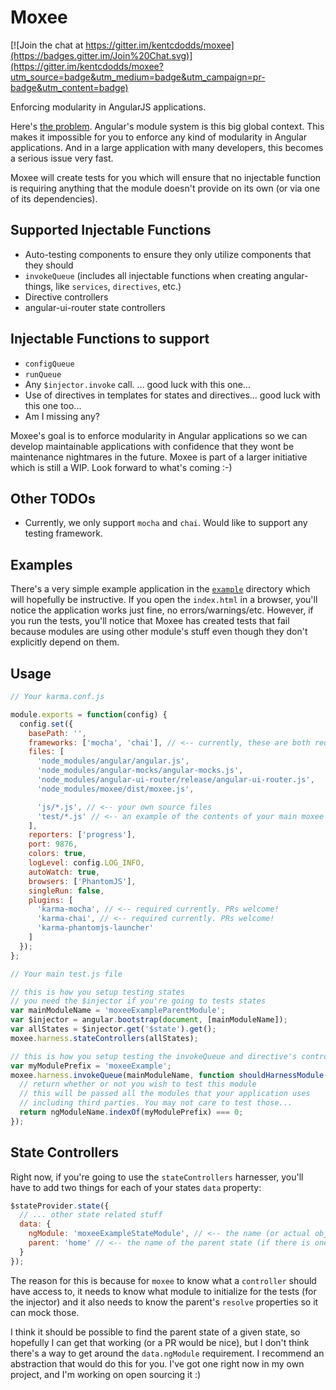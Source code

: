 # Moxee

[![Join the chat at https://gitter.im/kentcdodds/moxee](https://badges.gitter.im/Join%20Chat.svg)](https://gitter.im/kentcdodds/moxee?utm_source=badge&utm_medium=badge&utm_campaign=pr-badge&utm_content=badge)

Enforcing modularity in AngularJS applications.

Here's [the problem](http://jsbin.com/kolaci/edit?html,js,output). Angular's module system is this big global context.
This makes it impossible for you to enforce any kind of modularity in Angular applications. And in a large application
with many developers, this becomes a serious issue very fast.

Moxee will create tests for you which will ensure that no injectable function is requiring anything that the module
doesn't provide on its own (or via one of its dependencies).

## Supported Injectable Functions

 - Auto-testing components to ensure they only utilize components that they should
 - `invokeQueue` (includes all injectable functions when creating angular-things, like `services`, `directives`, etc.)
 - Directive controllers
 - angular-ui-router state controllers

## Injectable Functions to support

 - `configQueue`
 - `runQueue`
 - Any `$injector.invoke` call. ... good luck with this one...
 - Use of directives in templates for states and directives... good luck with this one too...
 - Am I missing any?

Moxee's goal is to enforce modularity in Angular applications so we can develop maintainable applications with
confidence that they wont be maintenance nightmares in the future. Moxee is part of a larger initiative which is still
a WIP. Look forward to what's coming :-)

## Other TODOs

 - Currently, we only support `mocha` and `chai`. Would like to support any testing framework.

## Examples

There's a very simple example application in the [`example`](example) directory which will hopefully be instructive. If
you open the `index.html` in a browser, you'll notice the application works just fine, no errors/warnings/etc. However,
if you run the tests, you'll notice that Moxee has created tests that fail because modules are using other module's
stuff even though they don't explicitly depend on them.

## Usage

```javascript
// Your karma.conf.js

module.exports = function(config) {
  config.set({
    basePath: '',
    frameworks: ['mocha', 'chai'], // <-- currently, these are both required... PR welcome to make it work without that!
    files: [
      'node_modules/angular/angular.js',
      'node_modules/angular-mocks/angular-mocks.js',
      'node_modules/angular-ui-router/release/angular-ui-router.js',
      'node_modules/moxee/dist/moxee.js',

      'js/*.js', // <-- your own source files
      'test/*.js' // <-- an example of the contents of your main moxee setup test file is below
    ],
    reporters: ['progress'],
    port: 9876,
    colors: true,
    logLevel: config.LOG_INFO,
    autoWatch: true,
    browsers: ['PhantomJS'],
    singleRun: false,
    plugins: [
      'karma-mocha', // <-- required currently. PRs welcome!
      'karma-chai', // <-- required currently. PRs welcome!
      'karma-phantomjs-launcher'
    ]
  });
};
```

```javascript
// Your main test.js file

// this is how you setup testing states
// you need the $injector if you're going to tests states
var mainModuleName = 'moxeeExampleParentModule';
var $injector = angular.bootstrap(document, [mainModuleName]);
var allStates = $injector.get('$state').get();
moxee.harness.stateControllers(allStates);

// this is how you setup testing the invokeQueue and directive's controllers
var myModulePrefix = 'moxeeExample';
moxee.harness.invokeQueue(mainModuleName, function shouldHarnessModule(ngModuleName) {
  // return whether or not you wish to test this module
  // this will be passed all the modules that your application uses
  // including third parties. You may not care to test those...
  return ngModuleName.indexOf(myModulePrefix) === 0;
});
```

## State Controllers

Right now, if you're going to use the `stateControllers` harnesser, you'll have to add two things for each of your
states `data` property:

```javascript
$stateProvider.state({
  // ... other state related stuff
  data: {
    ngModule: 'moxeeExampleStateModule', // <-- the name (or actual object) of the module this state is being registered under
    parent: 'home' // <-- the name of the parent state (if there is one)
  }
});
```

The reason for this is because for `moxee` to know what a `controller` should have access to, it needs to know what
module to initialize for the tests (for the injector) and it also needs to know the parent's `resolve` properties so it
can mock those.

I think it should be possible to find the parent state of a given state, so hopefully I can get that working (or a PR
would be nice), but I don't think there's a way to get around the `data.ngModule` requirement. I recommend an
abstraction that would do this for you. I've got one right now in my own project, and I'm working on open sourcing it :)

